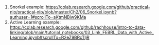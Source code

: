 1. Snorkel example: https://colab.research.google.com/github/practical-nlp/practical-nlp/blob/master/Ch2/06_Snorkel.ipynb?authuser=1#scrollTo=aKtmNBiw9KMa
2. Active Learning example: https://colab.research.google.com/github/rachhouse/intro-to-data-linking/blob/main/tutorial_notebooks/03_Link_FEBRL_Data_with_Active_Learning.ipynb#scrollTo=R2eZ9BRcTljR
